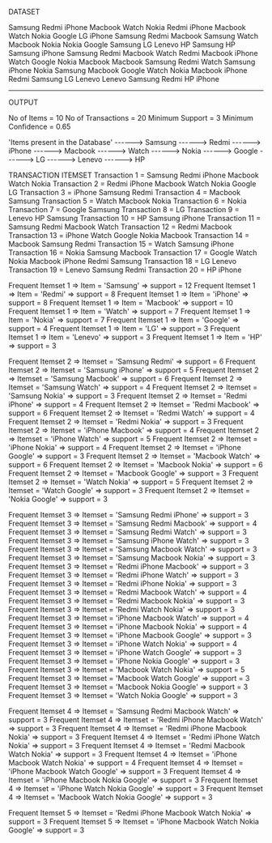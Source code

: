DATASET

Samsung Redmi iPhone Macbook Watch Nokia
Redmi iPhone Macbook Watch Nokia Google LG
iPhone Samsung Redmi 
Macbook Samsung
Watch Macbook Nokia
Nokia 
Google Samsung
LG
Lenevo HP Samsung
HP Samsung iPhone
Samsung Redmi Macbook Watch
Redmi Macbook 
iPhone Watch Google Nokia Macbook
Macbook Samsung Redmi
Watch Samsung iPhone
Nokia Samsung Macbook
Google Watch Nokia Macbook iPhone Redmi Samsung
LG Lenevo
Lenevo Samsung Redmi
HP iPhone

-----------------------------------------------------------------------------------------------------------
OUTPUT

No of Items = 10
No of Transactions = 20
Minimum Support = 3
Minimum Confidence = 0.65

'Items present in the Database'
------> Samsung
------> Redmi
------> iPhone
------> Macbook
------> Watch
------> Nokia
------> Google
------> LG
------> Lenevo
------> HP

TRANSACTION ITEMSET
Transaction 1 = Samsung Redmi iPhone Macbook Watch Nokia
Transaction 2 = Redmi iPhone Macbook Watch Nokia Google LG
Transaction 3 = iPhone Samsung Redmi 
Transaction 4 = Macbook Samsung
Transaction 5 = Watch Macbook Nokia
Transaction 6 = Nokia 
Transaction 7 = Google Samsung
Transaction 8 = LG
Transaction 9 = Lenevo HP Samsung
Transaction 10 = HP Samsung iPhone
Transaction 11 = Samsung Redmi Macbook Watch
Transaction 12 = Redmi Macbook 
Transaction 13 = iPhone Watch Google Nokia Macbook
Transaction 14 = Macbook Samsung Redmi
Transaction 15 = Watch Samsung iPhone
Transaction 16 = Nokia Samsung Macbook
Transaction 17 = Google Watch Nokia Macbook iPhone Redmi Samsung
Transaction 18 = LG Lenevo
Transaction 19 = Lenevo Samsung Redmi
Transaction 20 = HP iPhone

Frequent Itemset 1 => Item = 'Samsung' => support = 12
Frequent Itemset 1 => Item = 'Redmi' => support = 8
Frequent Itemset 1 => Item = 'iPhone' => support = 8
Frequent Itemset 1 => Item = 'Macbook' => support = 10
Frequent Itemset 1 => Item = 'Watch' => support = 7
Frequent Itemset 1 => Item = 'Nokia' => support = 7
Frequent Itemset 1 => Item = 'Google' => support = 4
Frequent Itemset 1 => Item = 'LG' => support = 3
Frequent Itemset 1 => Item = 'Lenevo' => support = 3
Frequent Itemset 1 => Item = 'HP' => support = 3

Frequent Itemset 2 => Itemset = 'Samsung Redmi' => support = 6
Frequent Itemset 2 => Itemset = 'Samsung iPhone' => support = 5
Frequent Itemset 2 => Itemset = 'Samsung Macbook' => support = 6
Frequent Itemset 2 => Itemset = 'Samsung Watch' => support = 4
Frequent Itemset 2 => Itemset = 'Samsung Nokia' => support = 3
Frequent Itemset 2 => Itemset = 'Redmi iPhone' => support = 4
Frequent Itemset 2 => Itemset = 'Redmi Macbook' => support = 6
Frequent Itemset 2 => Itemset = 'Redmi Watch' => support = 4
Frequent Itemset 2 => Itemset = 'Redmi Nokia' => support = 3
Frequent Itemset 2 => Itemset = 'iPhone Macbook' => support = 4
Frequent Itemset 2 => Itemset = 'iPhone Watch' => support = 5
Frequent Itemset 2 => Itemset = 'iPhone Nokia' => support = 4
Frequent Itemset 2 => Itemset = 'iPhone Google' => support = 3
Frequent Itemset 2 => Itemset = 'Macbook Watch' => support = 6
Frequent Itemset 2 => Itemset = 'Macbook Nokia' => support = 6
Frequent Itemset 2 => Itemset = 'Macbook Google' => support = 3
Frequent Itemset 2 => Itemset = 'Watch Nokia' => support = 5
Frequent Itemset 2 => Itemset = 'Watch Google' => support = 3
Frequent Itemset 2 => Itemset = 'Nokia Google' => support = 3

Frequent Itemset 3 => Itemset = 'Samsung Redmi iPhone' => support = 3
Frequent Itemset 3 => Itemset = 'Samsung Redmi Macbook' => support = 4
Frequent Itemset 3 => Itemset = 'Samsung Redmi Watch' => support = 3
Frequent Itemset 3 => Itemset = 'Samsung iPhone Watch' => support = 3
Frequent Itemset 3 => Itemset = 'Samsung Macbook Watch' => support = 3
Frequent Itemset 3 => Itemset = 'Samsung Macbook Nokia' => support = 3
Frequent Itemset 3 => Itemset = 'Redmi iPhone Macbook' => support = 3
Frequent Itemset 3 => Itemset = 'Redmi iPhone Watch' => support = 3
Frequent Itemset 3 => Itemset = 'Redmi iPhone Nokia' => support = 3
Frequent Itemset 3 => Itemset = 'Redmi Macbook Watch' => support = 4
Frequent Itemset 3 => Itemset = 'Redmi Macbook Nokia' => support = 3
Frequent Itemset 3 => Itemset = 'Redmi Watch Nokia' => support = 3
Frequent Itemset 3 => Itemset = 'iPhone Macbook Watch' => support = 4
Frequent Itemset 3 => Itemset = 'iPhone Macbook Nokia' => support = 4
Frequent Itemset 3 => Itemset = 'iPhone Macbook Google' => support = 3
Frequent Itemset 3 => Itemset = 'iPhone Watch Nokia' => support = 4
Frequent Itemset 3 => Itemset = 'iPhone Watch Google' => support = 3
Frequent Itemset 3 => Itemset = 'iPhone Nokia Google' => support = 3
Frequent Itemset 3 => Itemset = 'Macbook Watch Nokia' => support = 5
Frequent Itemset 3 => Itemset = 'Macbook Watch Google' => support = 3
Frequent Itemset 3 => Itemset = 'Macbook Nokia Google' => support = 3
Frequent Itemset 3 => Itemset = 'Watch Nokia Google' => support = 3

Frequent Itemset 4 => Itemset = 'Samsung Redmi Macbook Watch' => support = 3
Frequent Itemset 4 => Itemset = 'Redmi iPhone Macbook Watch' => support = 3
Frequent Itemset 4 => Itemset = 'Redmi iPhone Macbook Nokia' => support = 3
Frequent Itemset 4 => Itemset = 'Redmi iPhone Watch Nokia' => support = 3
Frequent Itemset 4 => Itemset = 'Redmi Macbook Watch Nokia' => support = 3
Frequent Itemset 4 => Itemset = 'iPhone Macbook Watch Nokia' => support = 4
Frequent Itemset 4 => Itemset = 'iPhone Macbook Watch Google' => support = 3
Frequent Itemset 4 => Itemset = 'iPhone Macbook Nokia Google' => support = 3
Frequent Itemset 4 => Itemset = 'iPhone Watch Nokia Google' => support = 3
Frequent Itemset 4 => Itemset = 'Macbook Watch Nokia Google' => support = 3

Frequent Itemset 5 => Itemset = 'Redmi iPhone Macbook Watch Nokia' => support = 3
Frequent Itemset 5 => Itemset = 'iPhone Macbook Watch Nokia Google' => support = 3
